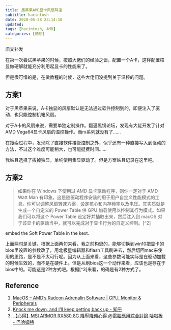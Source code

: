 ```yaml
---
title: 黑苹果AMD显卡风扇降速
subtitle: hacintosh
date: 2020-05-28 23:14:10
updated:
tags: [hacintosh, AMD]
categories: [随想]
---
```


旧文补发

在第一次尝试黑苹果的时候，按照大佬们的经验之谈，配置一个A卡，这样配置核显做硬解就能充分利用起显卡的性能来了。

但是很可惜的是，在做教程的时候，这些大佬们没提到关于温控的问题。



<!--more-->
## 方案1

对于黑苹果来说，A卡独显的风扇默认是无法通过软件控制到的，即便注入了驱动，也只能控制机箱风扇。

对于A卡的风扇来说，需要单独定制操作。翻遍黑锅论坛，发现有大佬开发了针对AMD Vega64显卡风扇的温控操作。而rx系列就没有了……

在搜索过程中，发现除了直接软件接管控制之外，似乎还有一种直接写入到驱动的方法，不过这个难度可能稍大，也可能挺费时间……

我姑且选择了拔掉独显，单纯使用集显驱动了。但是方案姑且记录在这里吧。

## 方案2
>如果你在 Windows 下使用过 AMD 显卡驱动程序，则你一定对于 AMD Watt Man 有印象。这是随驱动程序安装的用于用户自定义性能模式的工具。你可以调整风扇转速方案，设定核心和内存频率以及电压。其实质就是生成一个自定义的 Power Table 供 GPU 加载使用以控制其行为模式。如果我们可以将这个 Power Table 设定好并抽取出来，然后注入到 macOS 对于该显卡的驱动当中，就可以完成对于显卡行为的自定义控制。[^2]

embed the Soft Power Table in the kext.

上面两句是关键，根据上面两句来看，我之前构思的，能够切换到win10把显卡的bios里设置的参数改了，用北极星编辑器和flash工具刷进去，然后切回mac来使用的思路，是不是不太可行呢。因为从上面来看，这些参数可能实际是在驱动加载的时候生效的，而不是在硬件上。但是从刷bios这一个动作来看，应该也是存在于bios中的。可能这是2种方式吧。根据[^3]来看，的确是有2种方式了。



## Reference
1. [MacOS – AMD’s Radeon Adrenalin Software \| GPU, Monitor & Peripherals](https://egpu.io/forums/gpu-monitor-peripherals/macos-amds-radeon-adrenalin-software/)
2. [Knock me down, and I’ll keep getting back up \- 知乎](https://zhuanlan.zhihu.com/p/62844147)
3. [【心得】MSI ARMOR RX580 8G 降壓降頻心得 @電腦應用綜合討論 哈啦板 \- 巴哈姆特](https://forum.gamer.com.tw/C.php?bsn=60030&snA=511548)